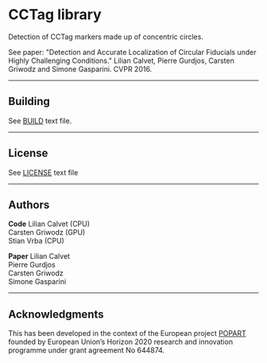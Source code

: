 CCTag library
===================


Detection of CCTag markers made up of concentric circles.

See paper: "Detection and Accurate Localization of Circular Fiducials under Highly Challenging Conditions." Lilian Calvet, Pierre Gurdjos, Carsten Griwodz and Simone Gasparini. CVPR 2016.

----------


Building
-----------

See [BUILD](BUILD.md) text file.

-------
License
-------

See [LICENSE](LICENSE.md) text file

-------
Authors
-------


**Code**
Lilian Calvet (CPU)<br />
Carsten Griwodz (GPU)<br />
Stian Vrba (CPU)

**Paper**
Lilian Calvet<br />
Pierre Gurdjos<br />
Carsten Griwodz<br />
Simone Gasparini


---------
Acknowledgments
---------

This has been developed in the context of the European project [POPART](http://www.popartproject.eu/) founded by European Union’s Horizon 2020 research and innovation programme under grant agreement No 644874.
